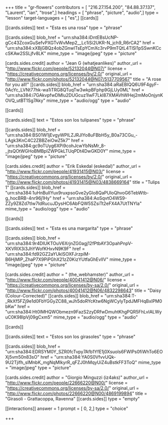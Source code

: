 +++
title = "gr-flowers"
contributors = [ "216.27.154.200", "84.88.37.137", "Laurent", "ian", "trose",]
headings = [ "phrase", "picture", "audio",]
type = "lesson"
target-languages = [ "es",]
[[cards]]

[[cards.sides]]
text = "Esta es una rosa"
type = "phrase"

[[cards.sides]]
blob_href = "urn:sha384:iDntEBsUcNP-gCc43ZcoxGuSefvPXGTvWvMep2__Lc1iSi2UKR-N_jch9_R6rCA2"
href = "urn:sha384:xXBjGBQz4obZGnwlTsEpYCmXc3rvP9mTQtL4TlSl1pSSwnKCccSKAw2SSLjfv8LK"
mime_type = "image/jpeg"
type = "picture"

[cards.sides.credit]
author = "Jean G (whatjeanlikes)"
author_url = "http://www.flickr.com/people/52132044@N07/"
license = "https://creativecommons.org/licenses/by/2.0/"
original_url = "http://www.flickr.com/photos/52132044@N07/5137709567"
title = "A rose for you all!"
[[cards.sides]]
blob_href = "urn:sha384:aRaEBIQQ6U9F4gyF-0AcYc_LVNt77hk-wa1iTRG8QTuqTw3wkpBFphp9GjLUy0ML"
href = "urn:sha384:i7GAkvpfwDMIu2DUGcuz1IwF7Lkl87XMAVhWHej2mMoOnjynKOVQ_utBT1Sg7Aky"
mime_type = "audio/ogg"
type = "audio"

[[cards]]

[[cards.sides]]
text = "Estos son los tulipanes"
type = "phrase"

[[cards.sides]]
blob_href = "urn:sha384:BS01W1jEvgyWPILZJRJlYo8uFBbH5y_B0a73CGu_-LAgk3KnC4C2ZBBZeiOwZ5k7"
href = "urn:sha384:gc9oTUyg6XPi9cohJcwYbNsMr_8-_jtsQOtWGHoBMBpIZWPGkLTUqPDt4DwGKD0Y"
mime_type = "image/jpeg"
type = "picture"

[cards.sides.credit]
author = "Erik Eskedal (eskedal)"
author_url = "http://www.flickr.com/people/41931415@N03/"
license = "https://creativecommons.org/licenses/by/2.0/"
original_url = "http://www.flickr.com/photos/41931415@N03/4838669164"
title = "Tulips 1"
[[cards.sides]]
blob_href = "urn:sha384:1uHnBuIIYux9ruxpsoGve2yGlo8QaPUloQhvoG6TebWtb-g_hocBRB-4nr96j1Hy"
href = "urn:sha384:AoSqvtO4WS9-ZZy9Z8Zd7tIw7IdRucuJDysHC6AbFQW5SZsiTt2eFX4A7UtTNYla"
mime_type = "audio/ogg"
type = "audio"

[[cards]]

[[cards.sides]]
text = "Esta es una margarita"
type = "phrase"

[[cards.sides]]
blob_href = "urn:sha384:9r4DIUKTOuV6XrjnZG0agj12fPtbAY3OpahPnpV-XKVRIX3i3JhYWofKHxvN9K9F"
href = "urn:sha384:fd92GZ2aYUkISOXFJrzpiM-B6HjMIP_ZhaP7X9PiPGhX21zZ0KizYUtfaGhEvlIV"
mime_type = "image/jpeg"
type = "picture"

[cards.sides.credit]
author = " (the_webhamster)"
author_url = "http://www.flickr.com/people/40041412@N06/"
license = "https://creativecommons.org/licenses/by-sa/2.0/"
original_url = "http://www.flickr.com/photos/40041412@N06/4832298643"
title = "Daisy (Colour-Corrected)"
[[cards.sides]]
blob_href = "urn:sha384:T-_RkXf5FZj9e1d0FbYGGyZC88_wJh5doRYcKtw6NgWCylyTpdJMFHqBxIPM0bKw"
href = "urn:sha384:Ht0lMHQWObmezn9FazS2zyDRfwDmuhtKhgPQR5FhLvlALWyuC0K98IpVj09gCxm5"
mime_type = "audio/ogg"
type = "audio"

[[cards]]

[[cards.sides]]
text = "Estos son los girasoles"
type = "phrase"

[[cards.sides]]
blob_href = "urn:sha384:EDRSYM0Y_SZR0fcTvpy7Afb1YfE1j0XsuoIs6FWlPs0fiWhTo6EOXj5vm50n83sO"
href = "urn:sha384:YA0S0VfvvUQk-9U2Tjifh_sIMnbK_mgNqMIkyrR_qFZJ0hMqyUiZ4uBstkFF3ToQ"
mime_type = "image/jpeg"
type = "picture"

[cards.sides.credit]
author = "Giorgio Minguzzi (iz4aks)"
author_url = "http://www.flickr.com/people/22666220@N00/"
license = "https://creativecommons.org/licenses/by-sa/2.0/"
original_url = "http://www.flickr.com/photos/22666220@N00/4869199894"
title = "Girasoli - Grattacoppa, Ravenna"
[[cards.sides]]
type = "empty"

[[interactions]]
answer = 1
prompt = [ 0, 2,]
type = "choice"

+++
